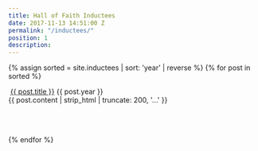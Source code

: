```yaml
---
title: Hall of Faith Inductees
date: 2017-11-13 14:51:00 Z
permalink: "/inductees/"
position: 1
description: 
---
```

{% assign sorted = site.inductees | sort: 'year' | reverse %}
{% for post in sorted %}
<div class="col-xs-12 col-sm-6">
<div class="team-entry">
<a class="team-img" href="{{ post.url | replace: '.html', '' }}"><img class="img-responsive" src="{{ post.img }}" alt=""></a>
<a class="team-title" href="{{ post.url | replace: '.html', '' }}">{{ post.title }}</a>
<a class="team-pos">{{ post.year }}</a>
<div class="team-text" style="height: 80px">{{ post.content | strip_html | truncate: 200, '...' }}</div>
</div>
</div>
{% endfor %}
